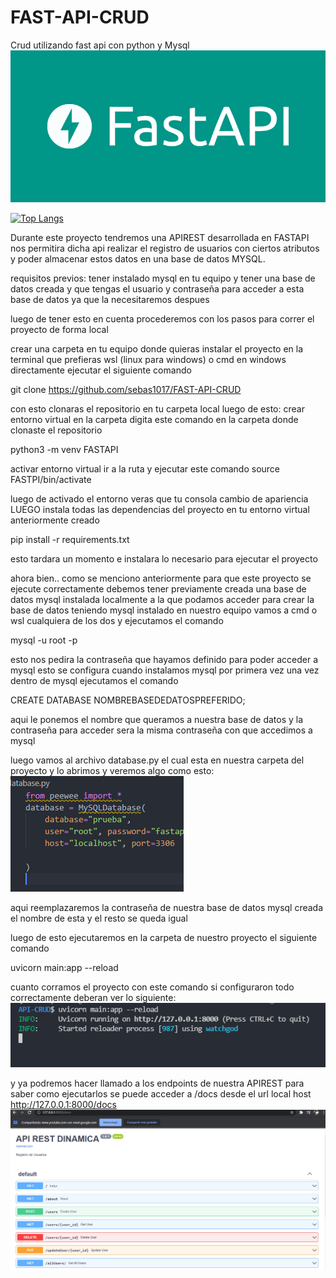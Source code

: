 # FAST-API-CRUD
Crud utilizando fast api con python y Mysql
![alt text](https://github.com/sebas1017/FAST-API-CRUD/blob/main/FASTAPICRUD.png?raw=true)



[![Top Langs](https://github-readme-stats.vercel.app/api/top-langs/?username=sebas1017&layout=compact)](https://github.com/sebas1017/FAST-API-CRUD/)


Durante este proyecto tendremos una APIREST desarrollada en FASTAPI nos permitira dicha api realizar el registro de usuarios con ciertos atributos y poder 
almacenar estos datos en una base de datos MYSQL.

requisitos previos:
tener instalado mysql en tu equipo y tener una base de datos creada y que tengas el usuario y contraseña para acceder a esta base de datos
ya que la necesitaremos despues

luego de tener esto en cuenta procederemos con los pasos para correr el proyecto de forma local

crear una carpeta en tu equipo donde quieras instalar el proyecto
en la terminal que prefieras wsl (linux para windows) o cmd en windows directamente ejecutar el siguiente comando

git clone https://github.com/sebas1017/FAST-API-CRUD

con esto clonaras el repositorio en tu carpeta local luego de esto:
crear entorno virtual en la carpeta digita este comando en la carpeta donde clonaste el repositorio


python3 -m venv FASTAPI

activar entorno virtual
ir a la ruta y ejecutar este comando
source FASTPI/bin/activate

luego de activado el entorno veras que tu consola cambio de apariencia LUEGO instala todas las dependencias del proyecto en tu entorno virtual anteriormente creado

pip install -r requirements.txt

esto tardara un momento e instalara lo necesario para ejecutar el proyecto

ahora bien.. como se menciono anteriormente para que este proyecto se ejecute correctamente debemos tener previamente creada una base de datos mysql instalada localmente
a la que podamos acceder
para crear la base de datos teniendo mysql instalado en nuestro equipo vamos a cmd o wsl cualquiera de los dos y ejecutamos el comando

mysql -u root -p

esto nos pedira la contraseña que hayamos definido para poder acceder a mysql esto se configura cuando instalamos mysql por primera vez
una vez dentro de mysql ejecutamos el comando

CREATE DATABASE NOMBREBASEDEDATOSPREFERIDO;

aqui le ponemos el nombre que queramos a nuestra base de datos y la contraseña para acceder sera la misma contraseña con que accedimos a mysql


luego vamos al archivo database.py el cual esta en nuestra carpeta del proyecto y lo abrimos y veremos algo como esto:
![alt text](https://github.com/sebas1017/FAST-API-CRUD/blob/main/database.PNG?raw=true)


aqui reemplazaremos la contraseña de nuestra base de datos mysql creada el nombre de esta y el resto se queda igual

luego de esto ejecutaremos en la carpeta de nuestro proyecto el siguiente comando

uvicorn main:app --reload

cuanto corramos el proyecto con este comando si configuraron todo correctamente deberan ver lo siguiente:
![alt text](https://github.com/sebas1017/FAST-API-CRUD/blob/main/running.PNG?raw=true)

y ya podremos hacer llamado a los endpoints de nuestra APIREST para saber como ejecutarlos se puede acceder a /docs desde el url local host
http://127.0.0.1:8000/docs
![alt text](https://github.com/sebas1017/FAST-API-CRUD/blob/main/done.PNG?raw=true)

